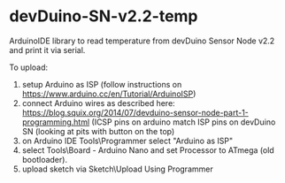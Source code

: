# devDuino-SN-v2.2-temp
ArduinoIDE library to read temperature from devDuino Sensor Node v2.2 and print it via serial.

To upload:
1. setup Arduino as ISP (follow instructions on https://www.arduino.cc/en/Tutorial/ArduinoISP)
2. connect Arduino wires as described here: https://blog.squix.org/2014/07/devduino-sensor-node-part-1-programming.html (ICSP pins on arduino match ISP pins on devDuino SN (looking at pits with button on the top)
3. on Arduino IDE Tools\Programmer select "Arduino as ISP"
4. select Tools\Board - Arduino Nano and set Processor to ATmega (old bootloader).
5. upload sketch via Sketch\Upload Using Programmer
